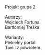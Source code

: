 Projekt grupa 2\
\
Autorzy:\
Wojciech Fortuna\
Bartłomiej Treśka\
\
Warianty:\
Piekielny portal\
Tam i z powrotem